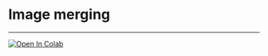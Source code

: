 # Image merging

---

[![Open In Colab](https://colab.research.google.com/assets/colab-badge.svg)](image_merging.ipynb)
